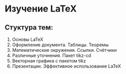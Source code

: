 # Изучение LaTeX

## Стуктура тем:
1. Основы LaTeX
2. Оформление документа. Таблицы. Теоремы
3. Математические окружения. Ссылки. Счётчики
4. Различные уточнения. Пакет tikz-cd
5. Векторная графика с пакетом tikz
6. Презентации. Эффективное использование LaTeX
